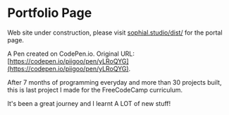 # Portfolio Page
Web site under construction, please visit [sophial.studio/dist/](sophial.studio/dist/) for the portal page.


A Pen created on CodePen.io. Original URL: [https://codepen.io/piigoo/pen/yLRoQYG](https://codepen.io/piigoo/pen/yLRoQYG).

After 7 months of programming everyday and more than 30 projects built, this is last project I made for the FreeCodeCamp curriculum. 

It's been a great journey and I learnt A LOT of new stuff!
